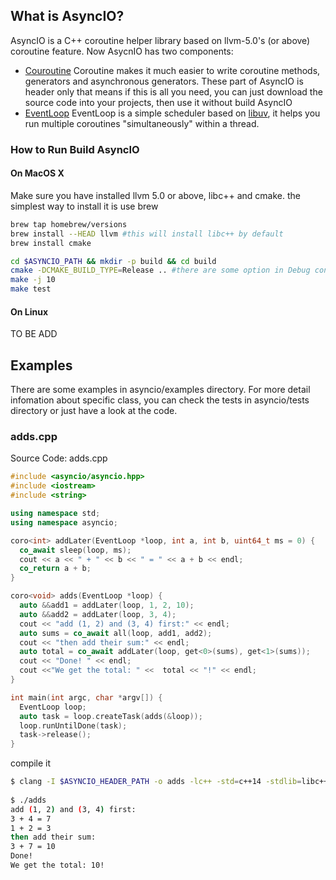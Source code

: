 ## What is AsyncIO?

AsyncIO is a C++ coroutine helper library based on llvm-5.0's (or above) coroutine feature. Now AsycnIO has two components:

* [Couroutine](docs/coroutine.md) 
  Coroutine makes it much easier to write coroutine methods, generators and asynchronous generators. These part of AsyncIO is header only that means if this is all you need, you can just download the source code into your projects, then use it without build AsyncIO
* [EventLoop](docs/event_loop.md)
  EventLoop is a simple scheduler based on [libuv](http://libuv.org/), it helps you run multiple coroutines "simultaneously" within a thread.

### How to Run Build AsyncIO

#### On MacOS X
Make sure you have installed llvm 5.0 or above, libc++ and cmake. the simplest way to install it is use brew
```bash
brew tap homebrew/versions
brew install --HEAD llvm #this will install libc++ by default
brew install cmake

cd $ASYNCIO_PATH && mkdir -p build && cd build
cmake -DCMAKE_BUILD_TYPE=Release .. #there are some option in Debug config which conflict with -fcoroutines-ts that will cause clang crash.
make -j 10
make test
```
#### On Linux
TO BE ADD

## Examples
There are some examples in asyncio/examples directory. For more detail infomation about specific class, you can check the tests in asyncio/tests directory or just have a look at the code. 

### adds.cpp
Source Code: adds.cpp

```c++
#include <asyncio/asyncio.hpp>
#include <iostream>
#include <string>

using namespace std;
using namespace asyncio;

coro<int> addLater(EventLoop *loop, int a, int b, uint64_t ms = 0) {
  co_await sleep(loop, ms);
  cout << a << " + " << b << " = " << a + b << endl;
  co_return a + b;
}

coro<void> adds(EventLoop *loop) {
  auto &&add1 = addLater(loop, 1, 2, 10);
  auto &&add2 = addLater(loop, 3, 4);
  cout << "add (1, 2) and (3, 4) first:" << endl;
  auto sums = co_await all(loop, add1, add2);
  cout << "then add their sum:" << endl;
  auto total = co_await addLater(loop, get<0>(sums), get<1>(sums));
  cout << "Done! " << endl;
  cout <<"We get the total: " <<  total << "!" << endl;
}

int main(int argc, char *argv[]) {
  EventLoop loop;
  auto task = loop.createTask(adds(&loop));
  loop.runUntilDone(task);
  task->release();
}


```
compile it 

```bash
$ clang -I $ASYNCIO_HEADER_PATH -o adds -lc++ -std=c++14 -stdlib=libc++ -fcoroutines-ts -lasyncio -L $ASYNCIO_LIB_PATH -rpath $ASYNCIO_LIB_PATH adds.cpp
 
$ ./adds
add (1, 2) and (3, 4) first:
3 + 4 = 7
1 + 2 = 3
then add their sum:
3 + 7 = 10
Done! 
We get the total: 10!

```






